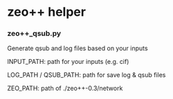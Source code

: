 # zeo++ helper

### zeo++_qsub.py
Generate qsub and log files based on your inputs

INPUT_PATH: path for your inputs (e.g. cif)

LOG_PATH / QSUB_PATH: path for save log & qsub files

ZEO_PATH: path of ./zeo++-0.3/network

